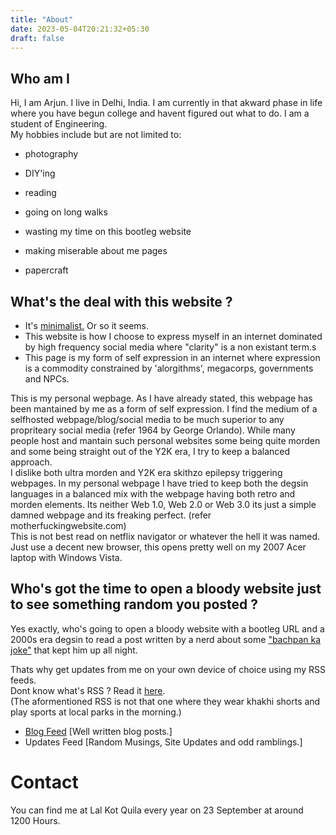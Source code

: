 ```yaml
---
title: "About"
date: 2023-05-04T20:21:32+05:30
draft: false
---
```


## Who am I

Hi, I am Arjun. I live in Delhi, India. I am currently in that akward phase in life where you have begun college and havent figured out what to do. I am a student of Engineering.  
My hobbies include but are not limited to:

* photography

* DIY'ing

* reading

* going on long walks

* wasting my time on this bootleg website

* making miserable about me pages

* papercraft


## What's the deal with this website ?

  
* It's [minimalist.](https://motherfuckingwebsite.com/) Or so it seems. 
* This website is how I choose to express myself in an internet dominated by high frequency social media where "clarity" is a non existant term.s
* This page is my form of self expression in an internet where expression is a commodity constrained by 'alorgithms', megacorps, governments and NPCs.

This is my personal wepbage. As I have already stated, this webpage has been mantained by me as a form of self expression. I find the medium of a selfhosted webpage/blog/social media to be much superior to any propriteary social media (refer 1964 by George Orlando). While many people host and mantain such personal websites some being quite morden and some being straight out of the Y2K era, I try to keep a balanced approach.  
I dislike both ultra morden and Y2K era skithzo epilepsy triggering webpages. In my personal webpage I have tried to keep both the degsin languages in a balanced mix with the webpage having both retro and morden elements. Its neither Web 1.0, Web 2.0 or Web 3.0 its just a simple damned webpage and its freaking perfect. (refer motherfuckingwebsite.com)  
This is not best read on netflix navigator or whatever the hell it was named. Just use a decent new browser, this opens pretty well on my 2007 Acer laptop with Windows Vista.

## Who's got the time to open a bloody website just to see something random you posted ?

Yes exactly, who's going to open a bloody website with a bootleg URL and a 2000s era degsin to read a post written by a nerd about some ["bachpan ka joke"](bachpan%20ka%20joke.jpg) that kept him up all night.

Thats why get updates from me on your own device of choice using my RSS feeds.  
Dont know what's RSS ? Read it [here](https://rss.com/blog/how-do-rss-feeds-work/).  
(The aformentioned RSS is not that one where they wear khakhi shorts and play sports at local parks in the morning.)  

* [Blog Feed](rss.xml) \[Well written blog posts.\]
* Updates Feed \[Random Musings, Site Updates and odd ramblings.\]

# Contact
You can find me at Lal Kot Quila every year on 23 September at around 1200 Hours. 